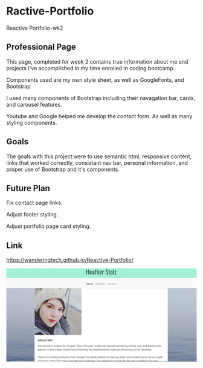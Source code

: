 # Ractive-Portfolio
Reactive Portfolio-wk2

## Professional Page
This page, completed for week 2 contains true information about me and projects I've accomplished in my time enrolled in coding bootcamp.

Components used are my own style sheet, as well as GoogleFonts, and Bootstrap

I used many components of Bootstrap including their navagation bar, cards, and carousel features. 

Youtube and Google helped me develop the contact form. As well as many styling components.

## Goals
The goals with this project were to use semantic html, responsive content, links that worked correctly, consistant nav bar, personal information, and proper use of Bootstrap and it's components.

## Future Plan
Fix contact page links. 

Adjust footer styling.

Adjust portfolio page card styling.

## Link
https://wanderingtech.github.io/Reactive-Portfolio/

![image](./assets/portfolio.png)
